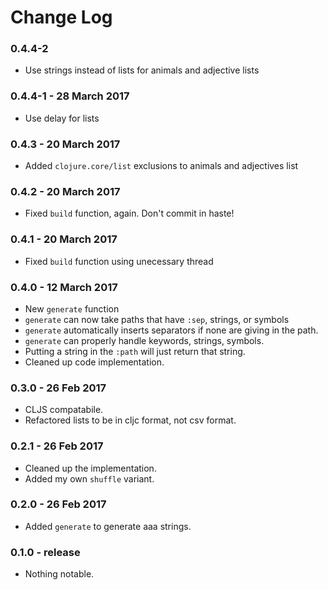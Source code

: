 # Change Log

### 0.4.4-2

- Use strings instead of lists for animals and adjective lists

### 0.4.4-1 - 28 March 2017

- Use delay for lists

### 0.4.3 - 20 March 2017

- Added `clojure.core/list` exclusions to animals and adjectives list

### 0.4.2 - 20 March 2017

- Fixed `build` function, again. Don't commit in haste!

### 0.4.1 - 20 March 2017

- Fixed `build` function using unecessary thread

### 0.4.0 - 12 March 2017

- New `generate` function
- `generate` can now take paths that have `:sep`, strings, or symbols
- `generate` automatically inserts separators if none are giving in
  the path.
- `generate` can properly handle keywords, strings, symbols.
- Putting a string in the `:path` will just return that string.
- Cleaned up code implementation.

### 0.3.0 - 26 Feb 2017

- CLJS compatabile.
- Refactored lists to be in cljc format, not csv format.

### 0.2.1 - 26 Feb 2017

- Cleaned up the implementation.
- Added my own `shuffle` variant.

### 0.2.0 - 26 Feb 2017

- Added `generate` to generate aaa strings.

### 0.1.0 - release

- Nothing notable.
